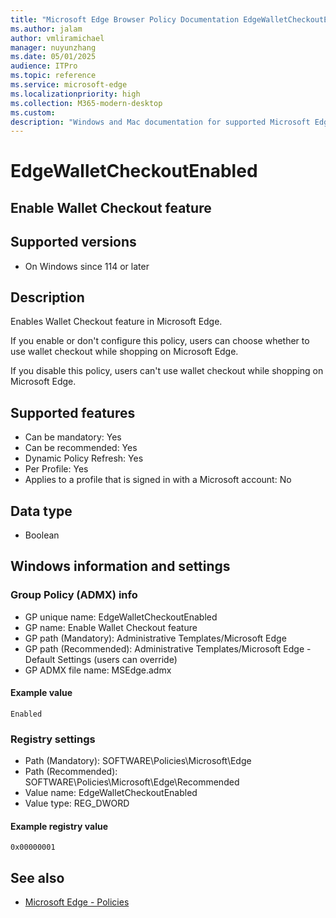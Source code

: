 ```yaml
---
title: "Microsoft Edge Browser Policy Documentation EdgeWalletCheckoutEnabled"
ms.author: jalam
author: vmliramichael
manager: nuyunzhang
ms.date: 05/01/2025
audience: ITPro
ms.topic: reference
ms.service: microsoft-edge
ms.localizationpriority: high
ms.collection: M365-modern-desktop
ms.custom:
description: "Windows and Mac documentation for supported Microsoft Edge Browser policy: Enable Wallet Checkout feature"
---
```


<!--THIS FILE IS AUTOMATICALLY GENERATED. MANUAL CHANGES WILL BE OVERWRITTEN.-->
<!--Please contact the Microsoft Edge Manageability team with any questions.-->

# EdgeWalletCheckoutEnabled

## Enable Wallet Checkout feature


## Supported versions

- On Windows since 114 or later

## Description

Enables Wallet Checkout feature in Microsoft Edge.

If you enable or don't configure this policy, users can choose whether to use wallet checkout while shopping on Microsoft Edge.

If you disable this policy, users can't use wallet checkout while shopping on Microsoft Edge.

## Supported features

- Can be mandatory: Yes
- Can be recommended: Yes
- Dynamic Policy Refresh: Yes
- Per Profile: Yes
- Applies to a profile that is signed in with a Microsoft account: No

## Data type

- Boolean

## Windows information and settings

### Group Policy (ADMX) info

- GP unique name: EdgeWalletCheckoutEnabled
- GP name: Enable Wallet Checkout feature
- GP path (Mandatory): Administrative Templates/Microsoft Edge
- GP path (Recommended): Administrative Templates/Microsoft Edge - Default Settings (users can override)
- GP ADMX file name: MSEdge.admx

#### Example value

```
Enabled
```

### Registry settings

- Path (Mandatory): SOFTWARE\Policies\Microsoft\Edge
- Path (Recommended): SOFTWARE\Policies\Microsoft\Edge\Recommended
- Value name: EdgeWalletCheckoutEnabled
- Value type: REG_DWORD

#### Example registry value

```
0x00000001
```


## See also
- [Microsoft Edge - Policies](../microsoft-edge-policies.md)

